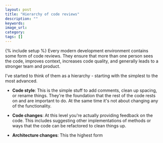 ```yaml
---
layout: post
title: "Hierarchy of code reviews"
description: ""
keywords:
image_url:
category:
tags: []
---
```

{% include setup %}
Every modern development environment contains some form of code reviews. They ensure that more than one person sees the code, improves context, increases code quality, and generally leads to a stronger team and product.

I've started to think of them as a hierarchy - starting with the simplest to the most advanced.

- **Code style**: This is the simple stuff to add comments, clean up spacing, or rename things. They're the foundation that the rest of the code rests on and are important to do. At the same time it's not about changing any of the functionality.

- **Code changes**: At this level you're actually providing feedback on the code. This includes suggesting other implementations of methods or ways that the code can be refactored to clean things up.

- **Architecture changes**: This the highest form